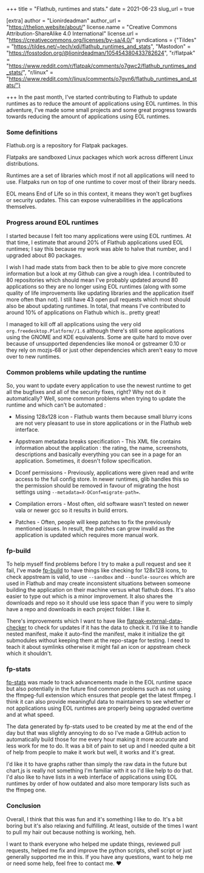 +++
title = "Flathub, runtimes and stats."
date = 2021-06-23
slug_url = true

[extra]
author = "Lionirdeadman"
author_url = "https://thelion.website/about/"
license.name = "Creative Commons Attribution-ShareAlike 4.0 International"
license.url = "https://creativecommons.org/licenses/by-sa/4.0/"
syndications = {"Tildes" = "https://tildes.net/~tech/xdi/flathub_runtimes_and_stats", "Mastodon" = "https://fosstodon.org/@lionirdeadman/105454380433782624", "r/flatpak" = "https://www.reddit.com/r/flatpak/comments/o7gwc2/flathub_runtimes_and_stats/", "r/linux" = "https://www.reddit.com/r/linux/comments/o7gvn6/flathub_runtimes_and_stats/"}

+++
In the past month, I've started contributing to Flathub to update runtimes as to reduce
the amount of applications using EOL runtimes. In this adventure, I've made some small
projects and some great progress towards towards reducing the amount of applications using EOL runtimes.
<!-- more -->

### Some definitions

Flathub.org is a repository for Flatpak packages.

Flatpaks are sandboxed Linux packages which work across different Linux distributions.

Runtimes are a set of libraries which most if not all applications will need to use. Flatpaks run 
on top of one runtime to cover most of their library needs.

EOL means End of Life so in this context, it means they won't get bugfixes or security updates.
This can expose vulnerabilities in the applications themselves.

### Progress around EOL runtimes

I started because I felt too many applications were using EOL runtimes. At that time, I estimate that around 
20% of Flathub applications used EOL runtimes; I say this because my work was able to halve that number, and 
I upgraded about 80 packages.

I wish I had made stats from back then to be able to give more concrete information
but a look at my Github can give a rough idea. I contributed to 80 repositories
which should mean I've probably updated around 80 applications so they are no longer using
EOL runtimes (along with some quality of life improvements like updating libraries and the application itself more often than not).
I still have 43 open pull requests which most should also be about updating runtimes. 
In total, that means I've contributed to around 10% of applications on Flathub
which is.. pretty great!

I managed to kill off all applications using the very old `org.freedesktop.Platform//1.6` although
there's still some applications using the GNOME and KDE equivalents. Some are quite hard
to move over because of unsupported dependencies like mono4 or gstreamer 0.10 or they
rely on mozjs-68 or just other dependencies which aren't easy to move over to new runtimes.

### Common problems while updating the runtime

So, you want to update every application to use the newest runtime to get all the bugfixes and all
of the security fixes, right? Why not do it automatically? Well, some common problems when trying to update
the runtime and which can't be automated : 

- Missing 128x128 icon - Flathub wants them because small blurry icons are not very pleasant
to use in store applications or in the Flathub web interface.

- Appstream metadata breaks specification - This XML file contains information about the application : the rating,
the name, screenshots, descriptions and basically everything you can see in a page for an application. Sometimes,
it doesn't follow specification.

- Dconf permissions - Previously, applications were given read and write access to the full config store.
In newer runtimes, glib handles this so the permission should be removed in favour of migrating the host
settings using `--metadata=X-DConf=migrate-path=`.

- Compilation errors - Most often, old software wasn't tested on newer vala or newer gcc so it results
in build errors.

- Patches - Often, people will keep patches to fix the previously mentioned issues. In result, the patches
can grow invalid as the application is updated which requires more manual work.

### fp-build

To help myself find problems before I try to make a pull request and see it fail, I've made
[fp-build](https://github.com/lionirdeadman/fp-build) to have things like checking for 128x128
icons, to check appstream is valid, to use `--sandbox` and `--bundle-sources` which are
used in Flathub and may create inconsistent situations between someone building the application
on their machine versus what flathub does. It's also easier to type out which is a minor improvement.
It also shares the downloads and repo so it should use less space than if you were
to simply have a repo and downloads in each project folder. I like it. 

There's improvements which I want to have like [flatpak-external-data-checker](https://github.com/flathub/flatpak-external-data-checker) 
to check for updates if it has the data to check it. I'd like it to handle nested manifest, make it 
auto-find the manifest, make it initialize the git submodules without keeping them at the repo-stage for
testing. I need to teach it about symlinks otherwise it might fail an icon or appstream check which it shouldn't.

### fp-stats

[fp-stats](https://github.com/lionirdeadman/fp-stats) was made to track advancements
made in the EOL runtime space but also potentially in the future find common problems such 
as not using the ffmpeg-full extension which ensures that people get the latest ffmpeg.
I think it can also provide meaningful data to maintainers to see
whether or not applications using EOL runtimes are properly being upgraded overtime and at what
speed.

The data generated by fp-stats used to be created by me at the end of the day but that was
slightly annoying to do so I've made a GitHub action to automatically build those for me
every hour making it more accurate and less work for me to do. It was a bit of pain to set
up and I needed quite a bit of help from people to make it work but well, it works and it's
great.

I'd like it to have graphs rather than simply the raw data in the future but chart.js is
really not something I'm familiar with it so I'd like help to do that. I'd also like to have
lists in a web interface of applications using EOL runtimes by order of how outdated and also
more temporary lists such as the ffmpeg one.

### Conclusion

Overall, I think that this was fun and it's something I like to do. It's a bit boring but it's also 
relaxing and fulfilling. At least, outside of the times I want to pull my hair out because nothing
is working, heh.

I want to thank everyone who helped me update things, reviewed pull requests, helped me
fix and improve the python scripts, shell script or just generally supported me in this. If you have 
any questions, want to help me or need some help, feel free to contact me. ❤️
